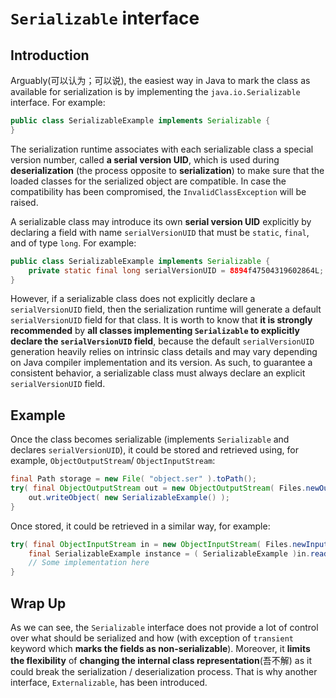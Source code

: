 # `Serializable` interface

## Introduction

Arguably(可以认为；可以说), the easiest way in Java to mark the class as available for serialization is by implementing the `java.io.Serializable` interface. For example:

```java
public class SerializableExample implements Serializable {
}
```

The serialization runtime associates with each serializable class a special version number, called **a serial version UID**, which is used during **deserialization** (the process opposite to **serialization**) to make sure that the loaded classes for the serialized object are compatible. In case the compatibility has been compromised, the `InvalidClassException` will be raised.

A serializable class may introduce its own **serial version UID** explicitly by declaring a field with name `serialVersionUID` that must be `static`, `final`, and of type `long`. For example:

```java
public class SerializableExample implements Serializable {
    private static final long serialVersionUID = 8894f47504319602864L;
}
```

However, if a serializable class does not explicitly declare a `serialVersionUID` field, then the serialization runtime will
generate a default `serialVersionUID` field for that class. It is worth to know that **it is strongly recommended** by **all classes implementing `Serializable` to explicitly declare the `serialVersionUID` field**, because the default `serialVersionUID` generation heavily relies on intrinsic class details and may vary depending on Java compiler implementation and its version.
As such, to guarantee a consistent behavior, a serializable class must always declare an explicit `serialVersionUID` field.

## Example

Once the class becomes serializable (implements `Serializable` and declares `serialVersionUID`), it could be stored and retrieved using, for example, `ObjectOutputStream`/ `ObjectInputStream`:

```java
final Path storage = new File( "object.ser" ).toPath();
try( final ObjectOutputStream out = new ObjectOutputStream( Files.newOutputStream( storage ) ) ) {
    out.writeObject( new SerializableExample() );
}
```

Once stored, it could be retrieved in a similar way, for example:

```java
try( final ObjectInputStream in = new ObjectInputStream( Files.newInputStream( storage ) ) ) {
    final SerializableExample instance = ( SerializableExample )in.readObject();
    // Some implementation here
}
```

## Wrap Up

As we can see, the `Serializable` interface does not provide a lot of control over what should be serialized and how (with
exception of `transient` keyword which **marks the fields as non-serializable**). Moreover, it **limits the flexibility** of **changing the internal class representation**(吾不解) as it could break the serialization / deserialization process. That is why another interface, `Externalizable`, has been introduced.

